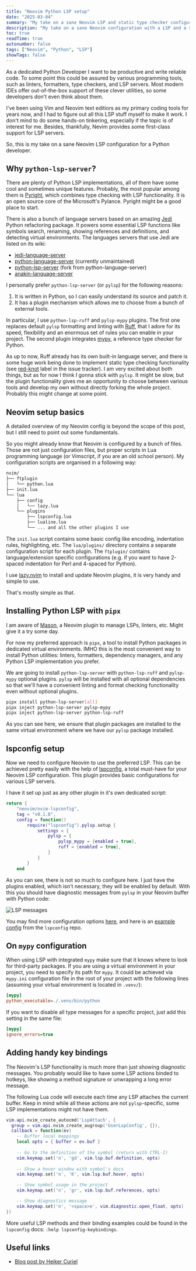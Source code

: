 ```yaml
---
title: "Neovim Python LSP setup"
date: "2025-03-04"
summary: "My take on a sane Neovim LSP and static type checker configuration."
description: "My take on a sane Neovim configuration with a LSP and a static type checker for a Python Developer."
toc: true 
readTime: true
autonumber: false 
tags: ["Neovim", "Python", "LSP"]
showTags: false 
---
```


As a dedicated Python Developer I want to be productive and write reliable code. To some point this could be assured by
various programming tools, such as linters, formatters, type checkers, and LSP servers. Most modern IDEs offer
out-of-the-box support of these clever utilities, so some developers don't even think about them.

I've been using Vim and Neovim text editiors as my primary coding tools for years now, and I had to figure out all this
LSP stuff myself to make it work. I don't mind to do some hands-on tinkering, especially if the topic is of interest
for me. Besides, thankfully, Nevim provides some first-class support for LSP servers.

So, this is my take on a sane Neovim LSP configuration for a Python developer. 

## Why `python-lsp-server`?

There are plenty of Python LSP implementations, all of them have some cool and sometimes unique features. Probably, the
most popular among them is [Pyright](https://github.com/microsoft/pyright), which combines type checking with LSP
functionality. It is an open source core of the Microsoft's Pylance. Pyright might be a good place to start.

There is also a bunch of language servers based on an amazing [Jedi](https://jedi.readthedocs.io/en/latest/) Python
refactoring package. It powers some essential LSP functions like symbols search, renaming, showing references and
definitions, and detecting virtual environments. The languages servers that use Jedi are listed on its wiki:

- [jedi-language-server](https://github.com/pappasam/jedi-language-server)
- [python-language-server](https://github.com/palantir/python-language-server) (currently unmaintained)
- [python-lsp-server](https://github.com/python-lsp/python-lsp-server) (fork from python-language-server)
- [anakin-language-server](https://github.com/muffinmad/anakin-language-server)

I personally prefer `python-lsp-server` (or `pylsp`) for the following reasons:

1. It is written in Python, so I can easily understand its source and patch it.
2. It has a plugin mechanism which allows me to choose from a bunch of external tools.

In particular, I use `python-lsp-ruff` and `pylsp-mypy` plugins. The first one replaces default `pylsp` formatting and
linting with [Ruff](https://docs.astral.sh/ruff/), that I adore for its speed, flexibility and an enormous set of rules
you can enable in your project. The second plugin integrates [mypy](https://github.com/python/mypy), a reference type
checker for Python.

As up to now, Ruff already has its own built-in language server, and there is some huge work being done to implement
static type checking functionality (see [red-knot](https://github.com/astral-sh/ruff/issues?q=label%3Ared-knot%20)
label in the issue tracker). I am very excited about both things, but as for now I think I gonna stick with `pylsp`.
It might be slow, but the plugin functionality gives me an opportunity to choose between various tools and develop my
own without directly forking the whole project. Probably this might change at some point.

## Neovim setup basics
A detailed overview of my Neovim config is beyond the scope of this post, but I still need to point out some
fundamentals.

So you might already know that Neovim is configured by a bunch of files. Those are not just configuration files, but
proper scripts in Lua programming language (or Vimscript, if you are an old school person). My configuration scripts
are organised in a following way:

```bash
nvim/
├── ftplugin
│   └── python.lua 
├── init.lua
└── lua
    ├── config
    │   └── lazy.lua
    └── plugins
        ├── lspconfig.lua
        ├── lualine.lua
        └── ... and all the other plugins I use
```

The `init.lua` script contains some basic config like encoding, indentation rules, highlighting, etc.
The `lua/plugins/` directory contains a separate configuration script for each plugin.
The `ftplugin/` contains language/extension specific configurations (e.g. if you want to have 2-spaced indentation for
Perl and 4-spaced for Python).

I use [lazy.nvim](https://lazy.folke.io/) to install and update Neovim plugins, it is very handy and simple to use.

That's mostly simple as that.

## Installing Python LSP with `pipx`
I am aware of [Mason](https://github.com/williamboman/mason.nvim), a Neovim plugin to manage LSPs, linters, etc. Might
give it a try some day.

For now my preferred approach is `pipx`, a tool to install Python packages in dedicated virtual environments.
IMHO this is the most convenient way to install Python utilities: linters, formatters, dependency managers, and any
Python LSP implementation you prefer.

We are going to install `python-lsp-server` with `python-lsp-ruff` and `pylsp-mypy` optional plugins. `pylsp` will be
installed with all optional dependencies so that we'll have a convenient linting and format checking functionality even
without optional plugins.

```bash
pipx install python-lsp-server[all]
pipx inject python-lsp-server pylsp-mypy
pipx inject python-lsp-server python-lsp-ruff
```

As you can see here, we ensure that plugin packages are installed to the same virtual environment where we have our
`pylsp` package installed.

## lspconfig setup
Now we need to configure Neovim to use the preferred LSP. This can be achieved pretty easily with the help of
[lspconfig](https://github.com/neovim/nvim-lspconfig), a total must-have for your Neovim LSP configuration.
This plugin provides basic configurations for various LSP servers.

I have it set up just as any other plugin in it's own dedicated script:
```lua
return {
    "neovim/nvim-lspconfig",
    tag = "v0.1.8",
    config = function()
        require("lspconfig").pylsp.setup {
            settings = {
                pylsp = {
                    pylsp_mypy = {enabled = true},
                    ruff = {enabled = true},
                }
            }
        }
    end
```
As you can see, there is not so much to configure here. I just have the plugins enabled, which isn't necessary, they
will be enabled by default. With this you should have diagnostic messages from `pylsp` in your Neovim buffer with Python
code:

![LSP messages](lsp-messages.png)

You may find more configuration options
[here](https://github.com/python-lsp/python-lsp-server/blob/develop/CONFIGURATION.md), and here is an
[example config](https://github.com/neovim/nvim-lspconfig/blob/master/doc/configs.md#pylsp) from the `lspconfig` repo.

## On `mypy` configuration
When using LSP with integrated `mypy` make sure that it knows where to look for third-party packages. If you are using
a virtual environment in your project, you need to specify its path for `mypy`. It could be achieved via `mypy.ini`
configuration file in the root of your project with the following lines (assuming your virtual environment is located
in `.venv/`):

```ini
[mypy]
python_executable=./.venv/bin/python
```

If you want to disable all type messages for a specific project, just add this setting in the same file:

```ini
[mypy]
ignore_errors=true
```

## Adding handy key bindings
The Neovim's LSP functionality is much more than just showing diagnostic messages.
You probably would like to have some LSP actions binded to hotkeys, like showing a method signature or unwrapping a
long error message.

The following Lua code will execute each time any LSP attaches the current buffer. Keep in mind while all these actions
are not `pylsp`-specific, some LSP implementations might not have them.

```lua
vim.api.nvim_create_autocmd('LspAttach', {
  group = vim.api.nvim_create_augroup('UserLspConfig', {}),
  callback = function(ev)
    -- Buffer local mappings
    local opts = { buffer = ev.buf }
    
    -- Go to the definition of the symbol (return with CTRL-I)
    vim.keymap.set('n', 'gd', vim.lsp.buf.definition, opts)
    
    -- Show a hover window with symbol's docs
    vim.keymap.set('n', 'K', vim.lsp.buf.hover, opts)

    -- Show symbol usage in the project
    vim.keymap.set('n', 'gr', vim.lsp.buf.references, opts)

    -- Show diagnostics message
    vim.keymap.set('n', '<space>e', vim.diagnostic.open_float, opts)
})
```

More useful LSP methods and their binding examples could be found in the `lspconfig` docs:
`:help lspconfig-keybindings`.

## Useful links
- [Blog post by Heiker Curiel](https://vonheikemen.github.io/devlog/tools/neovim-lsp-client-guide/)
